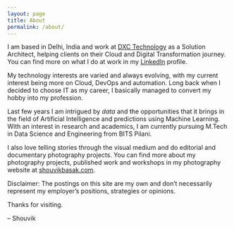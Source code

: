```yaml
---
layout: page
title: About
permalink: /about/
---
```


I am based in Delhi, India and work at [DXC Technology](https://dxc.technology) as a Solution Architect, helping clients on their Cloud and Digital Transformation journey. You can find more on what I do at work in my [LinkedIn](https://www.linkedin.com/in/shouvikbasak/) profile.

My technology interests are varied and always evolving, with my current interest being more on Cloud, DevOps and automation. Long back when I decided to choose IT as my career, I basically managed to convert my hobby into my profession.

Last few years I am intrigued by _data_ and the opportunities that it brings in the field of Artificial Intelligence and predictions using Machine Learning. With an interest in research and academics, I am currently pursuing M.Tech in Data Science and Engineering from BITS Pilani.

I also love telling stories through the visual medium and do editorial and documentary photography projects. You can find more about my photography projects, published work and workshops in my photography website at [shouvikbasak.com](https://www.shouvikbasak.com/).

Disclaimer: The postings on this site are my own and don’t necessarily represent my employer’s positions, strategies or opinions.

Thanks for visiting.

– Shouvik
